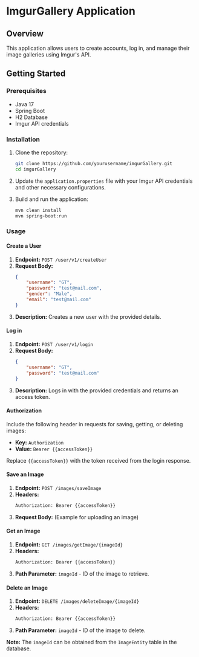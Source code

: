# ImgurGallery Application

## Overview

This application allows users to create accounts, log in, and manage their image galleries using Imgur's API.

## Getting Started

### Prerequisites

- Java 17
- Spring Boot
- H2 Database
- Imgur API credentials

### Installation

1. Clone the repository:
    ```sh
    git clone https://github.com/yourusername/imgurGallery.git
    cd imgurGallery
    ```

2. Update the `application.properties` file with your Imgur API credentials and other necessary configurations.

3. Build and run the application:
    ```sh
    mvn clean install
    mvn spring-boot:run
    ```

### Usage

#### Create a User

1. **Endpoint:** `POST /user/v1/createUser`
2. **Request Body:**
    ```json
    {
        "username": "GT",
        "password": "test@mail.com",
        "gender": "Male",
        "email": "test@mail.com"
    }
    ```
3. **Description:** Creates a new user with the provided details.

#### Log in

1. **Endpoint:** `POST /user/v1/login`
2. **Request Body:**
    ```json
    {
        "username": "GT",
        "password": "test@mail.com"
    }
    ```
3. **Description:** Logs in with the provided credentials and returns an access token.

#### Authorization

Include the following header in requests for saving, getting, or deleting images:

- **Key:** `Authorization`
- **Value:** `Bearer {{accessToken}}`

Replace `{{accessToken}}` with the token received from the login response.

#### Save an Image

1. **Endpoint:** `POST /images/saveImage`
2. **Headers:**
    ```sh
    Authorization: Bearer {{accessToken}}
    ```
3. **Request Body:** (Example for uploading an image)

#### Get an Image

1. **Endpoint:** `GET /images/getImage/{imageId}`
2. **Headers:**
    ```sh
    Authorization: Bearer {{accessToken}}
    ```
3. **Path Parameter:** `imageId` - ID of the image to retrieve.

#### Delete an Image

1. **Endpoint:** `DELETE /images/deleteImage/{imageId}`
2. **Headers:**
    ```sh
    Authorization: Bearer {{accessToken}}
    ```
3. **Path Parameter:** `imageId` - ID of the image to delete.

**Note:** The `imageId` can be obtained from the `ImageEntity` table in the database.
